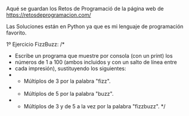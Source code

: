 Aqué se guardan los Retos de Programació de la página web de https://retosdeprogramacion.com/

Las Soluciones están en Python ya que es mi lenguaje de programación favorito.

1º Ejercicio FizzBuzz:
/*
 * Escribe un programa que muestre por consola (con un print) los
 * números de 1 a 100 (ambos incluidos y con un salto de línea entre
 * cada impresión), sustituyendo los siguientes:
 * - Múltiplos de 3 por la palabra "fizz".
 * - Múltiplos de 5 por la palabra "buzz".
 * - Múltiplos de 3 y de 5 a la vez por la palabra "fizzbuzz".
 */
 
